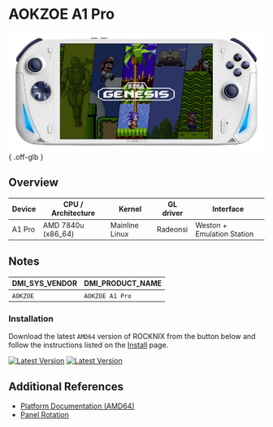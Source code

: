 # AOKZOE A1 Pro

![](../../_inc/images/devices/aokzoe-a1-pro.png){ .off-glb }

## Overview

| Device | CPU / Architecture | Kernel | GL driver | Interface |
| -- | -- | -- | -- | -- |
| A1 Pro | AMD 7840u (x86_64) | Mainline Linux | Radeonsi | Weston + Emulation Station |

## Notes

| DMI_SYS_VENDOR | DMI_PRODUCT_NAME |
| -- | -- |
| `AOKZOE` | `AOKZOE A1 Pro` |

### Installation

Download the latest `AMD64` version of ROCKNIX from the button below and follow the instructions listed on the [Install](../../../play/install/) page.

[![Latest Version](https://img.shields.io/github/release/JustEnoughLinuxOS/distribution.svg?labelColor=111111&color=5998FF&label=Latest&style=flat#only-light)](https://github.com/ROCKNIX/distribution/releases/latest)
[![Latest Version](https://img.shields.io/github/release/JustEnoughLinuxOS/distribution.svg?labelColor=dddddd&color=5998FF&label=Latest&style=flat#only-dark)](https://github.com/ROCKNIX/distribution/releases/latest)

## Additional References

- [Platform Documentation (AMD64)](https://github.com/ROCKNIX/distribution/blob/main/documentation/PER_DEVICE_DOCUMENTATION/AMD64)
- [Panel Rotation](https://github.com/ROCKNIX/distribution/blob/main/packages/kernel/linux/patches/AMD64/002-display-quirks.patch)